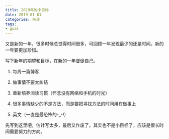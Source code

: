 ```yaml
---
title: 2019年的小目标
date: 2019-01-01
categories: 杂谈
tags:
- goal
---
```


又是新的一年，很多时候总觉得时间很多，可回顾一年发现最少的还是时间。新的一年要更加珍惜。

写下新年的期望和目标，在新的一年督促自己。

<!-- more -->

1. 每周一篇博客

2. 做事情不要太纠结

3. 重新培养阅读习惯（怀念没有网络和手机的时光）

4. 很多事情缺少的不是方法，而是要把寻找方法的时间用在做事上

5. 英文（一直是最恐怖的-_-!）

先写到这里吧，估计写太多，最后又作废了。其实也不是小目标了，应该是很长时间需要努力的方向。
